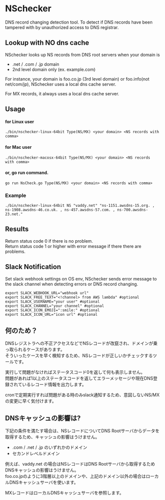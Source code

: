 # NSchecker
DNS record changing detection tool. 
To detect if DNS records have been tampered with by unauthorized access to DNS registrar.

## Lookup with NO dns cache
NSchecker looks up NS records from DNS root servers when your domain is
- .net / .com / .jp domain
- 2nd level domain only (ex. example.com)

For instance, 
your domain is foo.co.jp (3rd level domain) or foo.info(not net/com/jp),
NSchecker uses a local dns cache server.

For MX records, it always uses a local dns cache server.

## Usage
#### for Linux user
```
./bin/nschecker-linux-64bit Type(NS/MX) <your domain> <NS records with comma> 
```

#### for Mac user
```
./bin/nschecker-macosx-64bit Type(NS/MX) <your domain> <NS records with comma> 
```

#### or, go run command.
```
go run NsCheck.go Type(NS/MX) <your domain> <NS records with comma> 
```

### Example
```
./bin/nschecker-linux-64bit NS "vaddy.net" "ns-1151.awsdns-15.org. , ns-1908.awsdns-46.co.uk. , ns-457.awsdns-57.com. , ns-700.awsdns-23.net." 
```

## Results
Return status code 0 if there is no problem.  
Return status code 1 or higher with error message if there there are problems.

## Slack Notification
Set slack webhook settings on OS env, 
NSchecker sends error message to the slack channel when detecting errors or DNS record changing.

```cassandraql
export SLACK_WEBHOOK_URL="webhook url"
export SLACK_FREE_TEXT="<!channel> from AWS lambda" #optional
export SLACK_USERNAME="your user" #optional
export SLACK_CHANNEL="your channel" #optional
export SLACK_ICON_EMOJI=":smile:" #optional
export SLACK_ICON_URL="icon url" #optional
```

## 何のため？
DNSレジストラへの不正アクセスなどでNSレコードが改竄され、ドメインが乗っ取られるケースがあります。  
そういったケースを早く検知するため、NSレコードが正しいかチェックするツールです。  

実行して問題がなければステータスコード0を返して何も表示しません。  
問題があれば1以上のステータスコードを返してエラーメッセージや現在DNS登録されているレコード情報を出力します。  

cronで定期実行すれば問題がある時のみslack通知するため、意図しないNS/MXの変更に早く気付けます。


## DNSキャッシュの影響は? 

下記の条件を満たす場合は、NSレコードについてDNS Rootサーバからデータを取得するため、キャッシュの影響はうけません。

- .com / .net / .jp のいずれかのドメイン
- セカンドレベルドメイン

例えば、vaddy.net の場合はNSレコードはDNS Rootサーバから取得するためDNSキャッシュの影響はうけません。  
foo.co.jpのように3階層以上のドメインや、上記のドメイン以外の場合はローカルDNSキャッシュサーバを使います。 

MXレコードはローカルDNSキャッシュサーバを参照します。